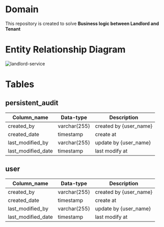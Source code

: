 # Domain
This repository is created to solve **Business logic between Landlord and Tenant**
# Entity Relationship Diagram
![landlord-service](https://serving.photos.photobox.com/85933885ea1dd84c94183f5c5a733afc8cd93171dd6f2229ceea02e170b46569e21d6f62.jpg)
# Tables
## persistent_audit
Column_name | Data-type | Description 
------------ | ------------- | ------------- 
created_by | varchar(255) | created by {user_name}
created_date | timestamp | create at
last_modified_by | varchar(255) | update by {user_name}
last_modified_date | timestamp | last modify at
## user
Column_name | Data-type | Description 
------------ | ------------- | ------------- 
created_by | varchar(255) | created by {user_name}
created_date | timestamp | create at
last_modified_by | varchar(255) | update by {user_name}
last_modified_date | timestamp | last modify at